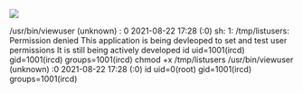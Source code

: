 ![](Maszyny/Linux/Irked/Pasted%20image%2020210823204620.png)

/usr/bin/viewuser
(unknown) : 0
2021-08-22 17:28 (:0)
sh: 1: /tmp/listusers: Permission denied
This application is being devleoped to set and test user permissions
It is still being actively developed
id
uid=1001(ircd) gid=1001(ircd) groups=1001(ircd)
chmod +x /tmp/listusers
/usr/bin/viewuser
(unknown) :0
2021-08-22 17:28 (:0)
id
uid=0(root) gid=1001(ircd) groups=1001(ircd)
